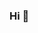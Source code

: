 ### Hi 👋

<!--
**drius-22/drius-22** is a ✨ _special_ ✨ repository because its `README.md` (this file) appears on your GitHub profile.
I'm a senior undergraduate student working towards an Honours B.Sc. in Physics and Computer Science, with Engineering background and experience in Research and Software Development. 


## 🔭 I’m currently working on  
- Developing a spectral reduction pipeline for CHIRON, a high-resolution echelle spectrograph.
- Developing software to automate the structural drafting using the REVIT API.

## 🌱 I’m currently learning 
- Algorithms for UAV three-dimensional path planning
- Path planning for automated


## 💬 Drop me a line with something new about science or computers 

## ⚡ Fun fact:  Only 8% of the world’s currency is physical money, the rest only exists on computers.
-->
